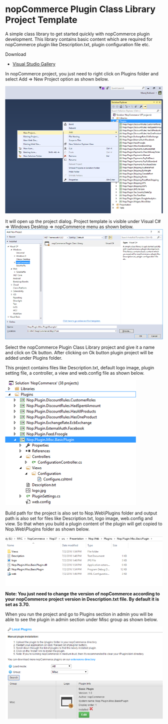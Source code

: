 # nopCommerce Plugin Class Library Project Template
A simple class library to get started quickly with nopCommerce plugin development. This library contains basic content which are required for nopCommerce plugin like Description.txt, plugin configuration file etc.

Download
- [Visual Studio Gallery](https://visualstudiogallery.msdn.microsoft.com/f41e497d-fa5e-4456-9f0a-ae9a10539283)

In nopCommerce project, you just need to right click on Plugins folder and select Add => New Project option as shown below. 

![Add New Project](https://github.com/manojkulkarni30/nopCommerce-Plugin-Project-Template/blob/master/nopCommercePluginTemplate/Snapshots/Add-NewProject-Dialog.png)

It will open up the project dialog. Project template is visible under Visual C# => Windows Desktop => nopCommerce menu as shown below. 
![Project Dialog Window](https://github.com/manojkulkarni30/nopCommerce-Plugin-Project-Template/blob/master/nopCommercePluginTemplate/Snapshots/Add-Plugin-Project.png)

Select the nopCommerce Plugin Class Library project and give it a name and click on Ok button. After clicking on Ok button plugin project will be added under Plugins folder. 

This project contains files like Description.txt, default logo image, plugin setting file, a controller, a view and web.config file as shown below.

![Plugin Project Content](https://github.com/manojkulkarni30/nopCommerce-Plugin-Project-Template/blob/master/nopCommercePluginTemplate/Snapshots/ProjectContent.png)

Build path for the project is also set to Nop.Web\Plugins folder and output path is also set for files like Description.txt, logo image, web.config and view. So that when you build a plugin content of the plugin will get copied to Nop.Web\Plugins folder as shown below. 

![Plugin Project Build Output](https://github.com/manojkulkarni30/nopCommerce-Plugin-Project-Template/blob/master/nopCommercePluginTemplate/Snapshots/PluginBuildContent.png)

**Note: You just need to change the version of nopCommerce according to your nopCommerce project version in Description.txt file. By default it is set as 3.70.**

When you run the project and go to Plugins section in admin you will be able to see the plugin in admin section under Misc group as shown below.

![Plugin Project Build Output](https://github.com/manojkulkarni30/nopCommerce-Plugin-Project-Template/blob/master/nopCommercePluginTemplate/Snapshots/Plugin.png)
